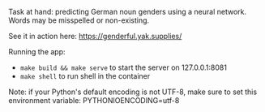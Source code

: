 Task at hand: predicting German noun genders using a neural network. Words may be misspelled or non-existing.

See it in action here: https://genderful.yak.supplies/

Running the app:
- `make build && make serve` to start the server on 127.0.0.1:8081
- `make shell` to run shell in the container

Note: if your Python's default encoding is not UTF-8, make sure to set this environment variable:
PYTHONIOENCODING=utf-8
